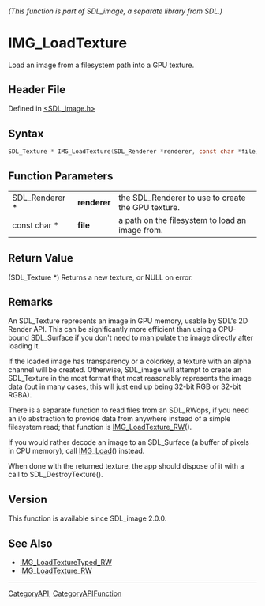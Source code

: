 ###### (This function is part of SDL_image, a separate library from SDL.)
# IMG_LoadTexture

Load an image from a filesystem path into a GPU texture.

## Header File

Defined in [<SDL_image.h>](https://github.com/libsdl-org/SDL_image/blob/SDL2/include/SDL_image.h)

## Syntax

```c
SDL_Texture * IMG_LoadTexture(SDL_Renderer *renderer, const char *file);
```

## Function Parameters

|                |              |                                                    |
| -------------- | ------------ | -------------------------------------------------- |
| SDL_Renderer * | **renderer** | the SDL_Renderer to use to create the GPU texture. |
| const char *   | **file**     | a path on the filesystem to load an image from.    |

## Return Value

(SDL_Texture *) Returns a new texture, or NULL on error.

## Remarks

An SDL_Texture represents an image in GPU memory, usable by SDL's 2D Render
API. This can be significantly more efficient than using a CPU-bound
SDL_Surface if you don't need to manipulate the image directly after
loading it.

If the loaded image has transparency or a colorkey, a texture with an alpha
channel will be created. Otherwise, SDL_image will attempt to create an
SDL_Texture in the most format that most reasonably represents the image
data (but in many cases, this will just end up being 32-bit RGB or 32-bit
RGBA).

There is a separate function to read files from an SDL_RWops, if you need
an i/o abstraction to provide data from anywhere instead of a simple
filesystem read; that function is
[IMG_LoadTexture_RW](IMG_LoadTexture_RW)().

If you would rather decode an image to an SDL_Surface (a buffer of pixels
in CPU memory), call [IMG_Load](IMG_Load)() instead.

When done with the returned texture, the app should dispose of it with a
call to SDL_DestroyTexture().

## Version

This function is available since SDL_image 2.0.0.

## See Also

- [IMG_LoadTextureTyped_RW](IMG_LoadTextureTyped_RW)
- [IMG_LoadTexture_RW](IMG_LoadTexture_RW)

----
[CategoryAPI](CategoryAPI), [CategoryAPIFunction](CategoryAPIFunction)

